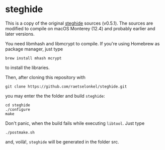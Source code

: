 # steghide

This is a copy of the original [steghide](http://steghide.sourceforge.net/) sources (v0.5.1).
The sources are modified to compile on macOS Monterey (12.4) and probably earlier and later versions.

You need libmhash and libmcrypt to compile. If you're using Homebrew as package manager, just type

```
brew install mhash mcrypt
```

to install the libraries.

Then, after cloning this repository with

```
git clone https://github.com/raetselonkel/steghide.git
```

you may enter the the folder and build `steghide`:

```
cd steghide
./configure
make
```

Don't panic, when the build fails while executing `libtool`. Just type

```
./postmake.sh
```

and, voilà!, `steghide` will be generated in the folder src.
